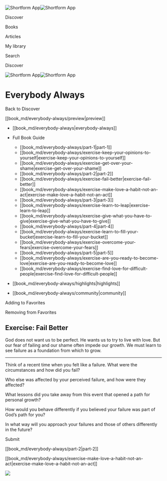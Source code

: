 ![Shortform App](/img/logo.36a2399e.svg)![Shortform App](/img/logo-dark.70c1b072.svg)

Discover

Books

Articles

My library

Search

Discover

![Shortform App](/img/logo.36a2399e.svg)![Shortform App](/img/logo-dark.70c1b072.svg)

# Everybody Always

Back to Discover

[[book_md/everybody-always/preview|preview]]

  * [[book_md/everybody-always|everybody-always]]
  * Full Book Guide

    * [[book_md/everybody-always/part-1|part-1]]
    * [[book_md/everybody-always/exercise-keep-your-opinions-to-yourself|exercise-keep-your-opinions-to-yourself]]
    * [[book_md/everybody-always/exercise-get-over-your-shame|exercise-get-over-your-shame]]
    * [[book_md/everybody-always/part-2|part-2]]
    * [[book_md/everybody-always/exercise-fail-better|exercise-fail-better]]
    * [[book_md/everybody-always/exercise-make-love-a-habit-not-an-act|exercise-make-love-a-habit-not-an-act]]
    * [[book_md/everybody-always/part-3|part-3]]
    * [[book_md/everybody-always/exercise-learn-to-leap|exercise-learn-to-leap]]
    * [[book_md/everybody-always/exercise-give-what-you-have-to-give|exercise-give-what-you-have-to-give]]
    * [[book_md/everybody-always/part-4|part-4]]
    * [[book_md/everybody-always/exercise-learn-to-fill-your-bucket|exercise-learn-to-fill-your-bucket]]
    * [[book_md/everybody-always/exercise-overcome-your-fears|exercise-overcome-your-fears]]
    * [[book_md/everybody-always/part-5|part-5]]
    * [[book_md/everybody-always/exercise-are-you-ready-to-become-love|exercise-are-you-ready-to-become-love]]
    * [[book_md/everybody-always/exercise-find-love-for-difficult-people|exercise-find-love-for-difficult-people]]
  * [[book_md/everybody-always/highlights|highlights]]
  * [[book_md/everybody-always/community|community]]



Adding to Favorites 

Removing from Favorites 

## Exercise: Fail Better

God does not want us to be perfect. He wants us to try to live with love. But our fear of failing and our shame often impede our growth. We must learn to see failure as a foundation from which to grow.

* * *

Think of a recent time when you felt like a failure. What were the circumstances and how did you fail?

Who else was affected by your perceived failure, and how were they affected?

What lessons did you take away from this event that opened a path for personal growth?

How would you behave differently if you believed your failure was part of God’s path for you?

In what way will you approach your failures and those of others differently in the future?

Submit 

[[book_md/everybody-always/part-2|part-2]]

[[book_md/everybody-always/exercise-make-love-a-habit-not-an-act|exercise-make-love-a-habit-not-an-act]]

![](https://bat.bing.com/action/0?ti=56018282&Ver=2&mid=40b52039-894a-48b2-abca-7f454773d6ba&sid=49fff5b0636c11eeb9c611038afc8668&vid=4a005010636c11ee80c703d4c4a7acd5&vids=0&msclkid=N&pi=0&lg=en-US&sw=800&sh=600&sc=24&nwd=1&tl=Shortform%20%7C%20Everybody%20Always&p=https%3A%2F%2Fwww.shortform.com%2Fapp%2Fbook%2Feverybody-always%2Fexercise-fail-better&r=&lt=413&evt=pageLoad&sv=1&rn=709388)
